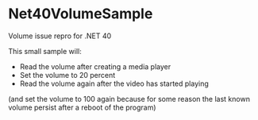 # Net40VolumeSample
Volume issue repro for .NET 40

This small sample will:
- Read the volume after creating a media player
- Set the volume to 20 percent
- Read the volume again after the video has started playing

(and set the volume to 100 again because for some reason the last known volume persist after a reboot of the program)
